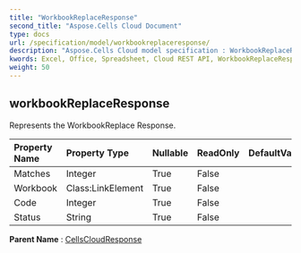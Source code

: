 ```yaml
---
title: "WorkbookReplaceResponse"
second_title: "Aspose.Cells Cloud Document"
type: docs
url: /specification/model/workbookreplaceresponse/
description: "Aspose.Cells Cloud model specification : WorkbookReplaceResponse. Effortlessly handle Excel and other spreadsheet documents with features like opening, generating, editing, splitting, merging, comparing, and converting."
kwords: Excel, Office, Spreadsheet, Cloud REST API, WorkbookReplaceResponse
weight: 50
---
```


## **workbookReplaceResponse**

Represents the WorkbookReplace Response. 

| Property Name | Property Type | Nullable |  ReadOnly | DefaultValue | Description | 
| :- | :- | :- |:- |  :- | :- |
| Matches | Integer | True |  False |  |  |  
| Workbook | Class:LinkElement | True |  False |  |  |  
| Code | Integer | True |  False |  |  |  
| Status | String | True |  False |  |  |  

**Parent Name** : [CellsCloudResponse](/specification/model/cellscloudresponse)

